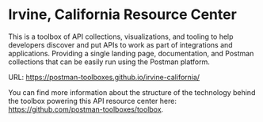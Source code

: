 # Irvine, California Resource Center
This is a toolbox of API collections, visualizations, and tooling to help developers discover and put APIs to work as part of integrations and applications. Providing a single landing page, documentation, and Postman collections that can be easily run using the Postman platform.

URL: https://postman-toolboxes.github.io/irvine-california/

You can find more information about the structure of the technology behind the toolbox powering this API resource center here: https://github.com/postman-toolboxes/toolbox.

